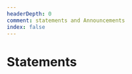 ```yaml
---
headerDepth: 0
comment: statements and Announcements
index: false
---
```


# Statements

<AutoCatalog />